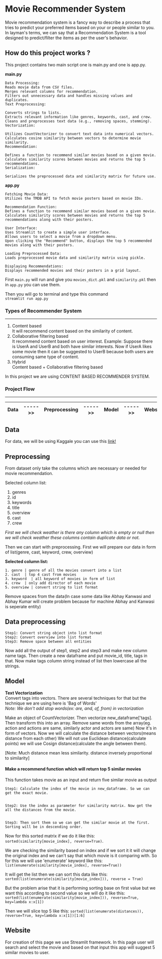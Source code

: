 # Movie Recommender System
Movie recommendation system is a fancy way to describe a process that tries to predict your preferred items based on your or people similar to you. In layman's terms, we can say that a Recommendation System is a tool designed to predict/filter the items as per the user's behavior.

## How do this project works ?
This project contains two main script one is main.py and one is app.py.

<b>main.py</b> 

    Data Processing:
    Reads movie data from CSV files.
    Merges relevant columns for recommendation.
    Filters out unnecessary data and handles missing values and duplicates.
    Text Preprocessing:

    Converts strings to lists.
    Extracts relevant information like genres, keywords, cast, and crew.
    Cleans and preprocesses text data (e.g., removing spaces, stemming).
    Vectorization:

    Utilizes CountVectorizer to convert text data into numerical vectors.
    Calculates cosine similarity between vectors to determine movie similarity.
    Recommendation:

    Defines a function to recommend similar movies based on a given movie.
    Calculates similarity scores between movies and returns the top 5 recommendations.
    Serialization:

    Serializes the preprocessed data and similarity matrix for future use.

<b>app.py</b>

    Fetching Movie Data:
    Utilizes the TMDB API to fetch movie posters based on movie IDs.

    Recommendation Function:
    Defines a function to recommend similar movies based on a given movie.
    Calculates similarity scores between movies and returns the top 5 recommendations along with their posters.

    User Interface:
    Uses Streamlit to create a simple user interface.
    Allows users to select a movie from a dropdown menu.
    Upon clicking the "Recommend" button, displays the top 5 recommended movies along with their posters.

    Loading Preprocessed Data:
    Loads preprocessed movie data and similarity matrix using pickle.
    
    Displaying Recommendations:
    Displays recommended movies and their posters in a grid layout.

First `main.py` will run and give you `movies_dict.pkl` and `similarity.pkl` then in `app.py` you can use them. 

Then you will go to terminal and type this command <br/>
`streamlit run app.py`

### Types of Recommender System
____

1. Content based <br />
    It will recommend content based on the similarity of content.
2. Collaborative filtering based <br />
    It recommend content based on user interest.
    Example: Suppose there is UserA and UserB and both have similar interests. Now if UserA likes some movie then it can be suggested to UserB because both users are consuming same type of content.
3. Hybrid <br />
    Content based + Collaborative filtering based

In this project we are using CONTENT BASED RECOMMENDER SYSTEM.


### Project Flow
_____
| Data | ----->> | Preprocessing | ----->> | Model | ----->> | Website |
|------|---------|---------------|---------|-------|---------|---------|

## Data 

For data, we will be using Kaggale you can use this [link!](https://www.kaggle.com/datasets/tmdb/tmdb-movie-metadata/data)

## Preprocessing

From dataset only take the columns which are necessary or needed for movie recommendation.

Selected column list:
1. genres 
2. id
3. keywords
4. title
5. overview
6. cast
7. crew

<i>First we will check weather is there any column which is empty or null then we will check weather these columns contain duplicate data or not.</i>

Then we can start with preprocessing. First we will prepare our data in form of list(genre, cast, keyword, crew, overview)

<b>Selected column list:</b>

    1. genre | genre of all the movies convert into a list
    2. cast  | top 4 cast from movies
    3. keyword  | all keyword of movies in form of list
    4. crew  | only add director of each movie
    5. overview | convert string to list format

Remove spaces from the data(In case some data like Abhay Kanwasi and Abhay Kumar will create problem because for machine Abhay and Kanwasi is seperate entity)

## Data preprocessing
    Step1: Convert string object into list format 
    Step2: Convert overview into list format 
    Step3: Remove space between all entities 

Now add all the output of step1, step2 and step3 and make new column name tags. Then create a new dataframe and put movie_id, title, tags in that.
Now make tags column string instead of list then lowercase all the strings.

## Model
<b>Text Vectorization</b></br>
Convert tags into vectors. There are several techniques for that but the technique we are using here is 'Bag of Words' <br />
<i>Note: We don't add stop words(ex: are, and, of, from) in vectorization</i>

Make an object of CountVectorizer. Then vectorize new_dataframe['tags]. Then transform this into an array.
Remove same words from the array(eg. action and actions are same, similarly actor and actors are same)
Now it's in form of vectors. Now we will calculate the distance between vectors(means distance from each other) We will not use Euclidean distance(calculate points) we will use Cosign distance(calculate the angle between them).

[Note: Much distance mean less similarity. distance inversely proportional to similarity]

#### Make a recommend function which will return top 5 similar movies

This function takes movie as an input and return five similar movie as output


    Step1: Calculate the index of the movie in new_dataframe. So we can get the exact movie.


    Step2: Use the index as parameter for similarity matrix. Now get the all the distances from the movie.


    Step3: Then sort them so we can get the similar movie at the first. Sorting will be in descending order.

Now for this sorted matrix if we do it like this: `sorted(similarity[movie_index], reverse=True)`. 


We are checking the similarity based on index and if we sort it it will change the original index and we can't say that which movie is it comparing with. So for this we will use 'enumerate' keyword like this: `list(enumerate(similarity[movie_index], reverse=True))` 


It will get the list then we can sort this data like this: `sorted(list(enumerate(similarity[movie_index])), reverse = True)`


But the problem arise that it is performing sorting base on first value but we want this according to second value so we will do it like this: `sorted(list(enumerate(similarity[movie_index])), reverse=True, key=lambda x:x[1])`


Then we will slice top 5 like this: `sorted(list(enumerate(distances)), reverse=True, key=lambda x:x[1])[1:6]`


## Website

For creation of this page we use Streamlit framework. In this page user will search and select the movie and based on that input this app will suggest 5 similar movies to user.